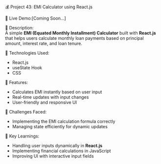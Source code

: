 💰 Project 43: EMI Calculator using React.js

🔗 Live Demo:[Coming Soon...]

📄 Description:  
A simple **EMI (Equated Monthly Installment) Calculator** built with **React.js** that helps users calculate monthly loan payments based on principal amount, interest rate, and loan tenure.

🔧 Technologies Used:

- React.js
- useState Hook
- CSS

🌟 Features:

- Calculates EMI instantly based on user input
- Real-time updates with input changes
- User-friendly and responsive UI

🚀 Challenges Faced:

- Implementing the EMI calculation formula correctly
- Managing state efficiently for dynamic updates

🎯 Key Learnings:

- Handling user inputs dynamically in **React.js**
- Implementing financial calculations in JavaScript
- Improving UI with interactive input fields
